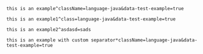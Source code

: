 `this is an example^className=language-java&data-test-example=true`

`this is an example1^class=language-java&data-test-example=true`

`this is an example2^asdasd=sads`

`this is an example with custom separator*className=language-java&data-test-example=true`
